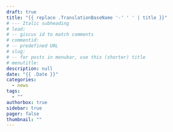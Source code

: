 ```yaml
---
draft: true
title: "{{ replace .TranslationBaseName '-' ' ' | title }}"
# --- Italic subheading
# lead: 
# -- giscus id to match comments
# commentid: 
# -- predefined URL
# slug: 
# -- for posts in menubar, use this (shorter) title
# menutitle: 
description: null
date: "{{ .Date }}"
categories:
  - news
tags:
  - ""
authorbox: true
sidebar: true
pager: false
thumbnail: ""
---
```

